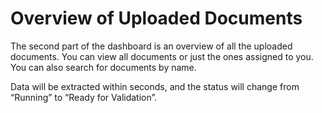 

# Overview of Uploaded Documents

The second part of the dashboard is an overview of all the uploaded documents. You can view all documents or just the ones assigned to you. You can also search for documents by name.

Data will be extracted within seconds, and the status will change from “Running” to “Ready for Validation”.
